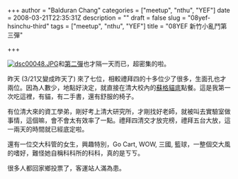 +++
author = "Balduran Chang"
categories = ["meetup", "nthu", "YEF"]
date = 2008-03-21T22:35:31Z
description = ""
draft = false
slug = "08yef-hsinchu-third"
tags = ["meetup", "nthu", "YEF"]
title = "08YEF 新竹小亂鬥第三彈"

+++


[![dsc00048.JPG](http://www.cs.nctu.edu.tw/~changcc/wordpress/wp-content/uploads/2008/03/dsc00048.thumbnail.JPG)](http://www.cs.nctu.edu.tw/~changcc/wordpress/wp-content/uploads/2008/03/dsc00048.JPG "dsc00048.JPG")和[第二彈](http://www.cs.nctu.edu.tw/~changcc/wordpress/2008/03/21/yef-hsinchu-second/)也才隔一天而已，超密集的啦。

昨天 (3/21又變成昨天了) 來了七位，相較禮拜四的十多位少了很多，生面孔也才兩位。因為人數少，地點好決定，就直接在清大校內的[蘇格貓底](http://140.114.54.219/Alu/152a/C02.pdf)點餐。這是我第一次吃這裡，有貓，有二手書，還有舒服的椅子。

有位清大來的資工學弟，剛好考上清大研究所，才剛找好老師，就被叫去實驗室做事情，這個嘛，會不會太有效率了一點。禮拜四清交才放完榜，禮拜五台大放，這一兩天的時間就已經底定啦。

還有一位交大科管的女生，興趣特別，Go Cart, WOW, 三國, 籃球，一整個交大風的嗜好，難怪她自稱科科所的科科，真的是ㄎㄎ。

很多人都回家鄉投票了，客運站人滿為患。

